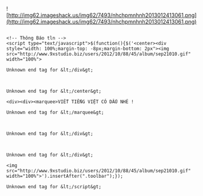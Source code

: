 ![http://img62.imageshack.us/img62/7493/nhchpmnhnh2013012413061.png](http://img62.imageshack.us/img62/7493/nhchpmnhnh2013012413061.png)

```

<!-- Thông Báo tln -->
<script type="text/javascript">$(function(){$('<center><div style="width: 100%;margin-top: -8px;margin-bottom: 2px"><img src="http://www.9xstudio.biz/users/2012/10/88/45/album/sep21010.gif" width="100%">

Unknown end tag for &lt;/div&gt;



Unknown end tag for &lt;/center&gt;

<div><div><marquee>VIẾT TIẾNG VIỆT CÓ DẤU NHÉ !

Unknown end tag for &lt;/marquee&gt;



Unknown end tag for &lt;/div&gt;



Unknown end tag for &lt;/div&gt;

<img src="http://www.9xstudio.biz/users/2012/10/88/45/album/sep21010.gif" width="100%">').insertAfter(".toolbar");});

Unknown end tag for &lt;/script&gt;

```